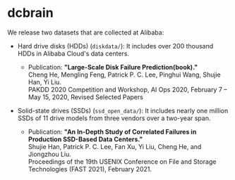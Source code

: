 # dcbrain


We release two datasets that are collected at Alibaba:

- Hard drive disks (HDDs) (`diskdata/`): It includes over 200 thousand HDDs in Alibaba Cloud's data centers.

  - Publication: 
    **"Large-Scale Disk Failure Prediction(book)."**   
    Cheng He, Mengling Feng, Patrick P. C. Lee, Pinghui Wang, Shujie Han, Yi Liu.  
    PAKDD 2020 Competition and Workshop, AI Ops 2020, February 7 – May 15, 2020, Revised Selected Papers  

- Solid-state drives (SSDs) (`ssd_open_data/`): It includes nearly one million SSDs of 11 drive models from three vendors over a two-year span.

  - Publication: 
    **"An In-Depth Study of Correlated Failures in Production SSD-Based Data Centers."**  
    Shujie Han, Patrick P. C. Lee, Fan Xu, Yi Liu, Cheng He, and Jiongzhou Liu.  
    Proceedings of the 19th USENIX Conference on File and Storage Technologies (FAST 2021), February 2021.  
